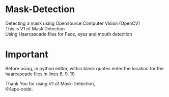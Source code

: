 # Mask-Detection
Detecting a mask using Opensource Computer Vision (OpenCV) <br/>
This is V1 of Mask Detection <br/>
Using Haarcascade files for Face, eyes and mouth detection <br/>
# Important
Before using, in python editor, within blank quotes enter the location for the haarcascade files in lines 8, 9, 10<br/>

Thank You for using V1 of Mask-Detection,<br/>
KKaps-code.<br/>
